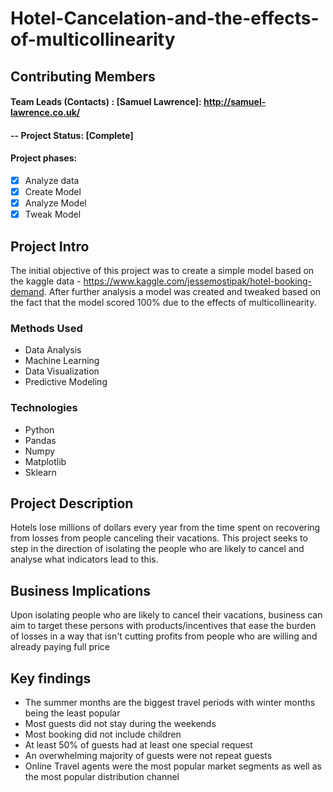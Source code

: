 # Hotel-Cancelation-and-the-effects-of-multicollinearity

## Contributing  Members

#### Team Leads (Contacts) : [Samuel Lawrence]: http://samuel-lawrence.co.uk/


#### -- Project Status: [Complete]
#### Project phases:
- [x] Analyze data
- [x] Create Model
- [x] Analyze Model
- [x] Tweak Model

## Project Intro
The initial objective of this project was to create a simple model based on the kaggle data - https://www.kaggle.com/jessemostipak/hotel-booking-demand. After further analysis a model was created and tweaked based on the fact that the model scored 100% due to the effects of multicollinearity.

### Methods Used
* Data Analysis
* Machine Learning
* Data Visualization
* Predictive Modeling

### Technologies
* Python
* Pandas
* Numpy
* Matplotlib
* Sklearn

## Project Description
Hotels lose millions of dollars every year from the time spent on recovering from losses from people canceling their vacations. This project seeks to step in the direction of isolating the people who are likely to cancel and analyse what indicators lead to this.

## Business Implications
Upon isolating people who are likely to cancel their vacations, business can aim to target these persons with products/incentives that ease the burden of losses in a way that isn't cutting profits from people who are willing and already paying full price

## Key findings
- The summer months are the biggest travel periods with winter months being the least popular
- Most guests did not stay during the weekends
- Most booking did not include children
- At least 50% of guests had at least one special request
- An overwhelming majority of guests were not repeat guests
- Online Travel agents were the most popular market segments as well as the most popular distribution channel




